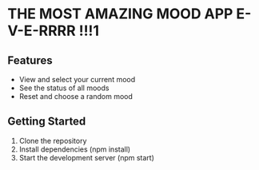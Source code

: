 # THE MOST AMAZING MOOD APP E-V-E-RRRR !!!1

## Features

- View and select your current mood
- See the status of all moods
- Reset and choose a random mood

## Getting Started

1. Clone the repository
2. Install dependencies (npm install)
3. Start the development server (npm start)